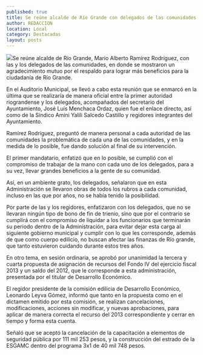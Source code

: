 ```yaml
---
published: true
title: Se reúne alcalde de Río Grande con delegados de las comunidades
author: REDACCION
location: Local
category: Destacadas
layout: posts
---
```


![](http://i.imgur.com/DxsoHIrm.jpg)Se reúne alcalde de Río Grande, Mario Alberto Ramírez Rodríguez, con las y los delegados de las comunidades, en donde se mostraron un agradecimiento mutuo por el respaldo para lograr más beneficios para la ciudadanía de Río Grande.

En el Auditorio Municipal, se llevó a cabo esta reunión que se enmarcó en la última que se realizaría de manera oficial entre la primer autoridad riograndense y los delegados, acompañados del secretario del Ayuntamiento, José Luís Menchaca Ordaz, quien fue el enlace directo, así como de la Síndico Amini Yalili Salcedo Castillo y regidores integrantes del Ayuntamiento.

Ramírez Rodríguez, preguntó de manera personal a cada autoridad de las comunidades la problemática de cada una de las comunidades, y en la medida de lo posible, fue dando solución al final de su intervención.

El primer mandatario, enfatizó que en lo posible, se cumplió con el compromiso de trabajar de la mano con cada uno de los delegados, para a su vez, llevar  grandes beneficios a la gente de su comunidad. 

Así, en un ambiente grato, los delegados, señalaron que en esta Administración se llevaron obras de todos los rubros a cada comunidad, incluso en las que por años, no se había tenido la posibilidad.

Por parte de las y los regidores, enfatizaron con los delegados, que no se llevaran ningún tipo de bono de fin de trienio, sino que por el contrario se cumplirá con el compromiso de liquidar a los funcionarios que terminarán su periodo dentro de la Administración, para evitar dejar esta carga al siguiente gobierno municipal y cumplir con lo que les corresponde, además de que como cuerpo edilicio, no buscan afectar las finanzas de Río grande, que tanto estuvieron cuidando durante estos tres años.

En otro tema, en sesión ordinaria, se aprobó por unanimidad la tercera y cuarta propuesta de asignación de recursos del Fondo IV del ejercicio fiscal 2013 y un saldo del 2012, que le corresponde a esta administración, presentada por el titular de Desarrollo Económico.

El regidor presidente de la comisión edilicia de Desarrollo Económico, Leonardo Leyva Gómez, informó que tanto en la propuesta como en el dictamen emitido por esta comisión, se realizan cancelaciones, modificaciones, acciones sin modificar, y nuevas aprobaciones, para aplicar de manera correcta el recurso del 2013 correspondiente y cerrar en tiempo y forma esta cuenta.

Señaló que se aceptó la cancelación de la capacitación a elementos de seguridad pública por 111 mil 253 pesos, y la construcción del estrado de la ESGAMC dentro del programa 3x1 de 40 mil 748 pesos.

